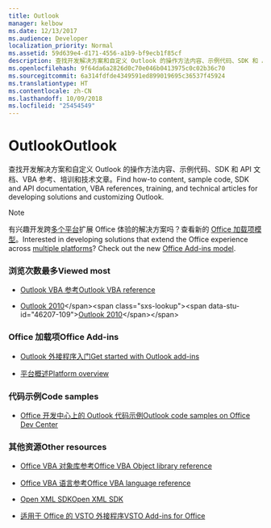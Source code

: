 ```yaml
---
title: Outlook
manager: kelbow
ms.date: 12/13/2017
ms.audience: Developer
localization_priority: Normal
ms.assetid: 59d639e4-d171-4556-a1b9-bf9ecb1f85cf
description: 查找开发解决方案和自定义 Outlook 的操作方法内容、示例代码、SDK 和 API 文档、VBA 参考、培训和技术文章。
ms.openlocfilehash: 9f64da6a2826d0c70e046b0413975c0c02b36c70
ms.sourcegitcommit: 6a314fdfde4349591ed899019695c36537f45924
ms.translationtype: HT
ms.contentlocale: zh-CN
ms.lasthandoff: 10/09/2018
ms.locfileid: "25454549"
---
```

# <a name="outlook"></a><span data-ttu-id="46207-103">Outlook</span><span class="sxs-lookup"><span data-stu-id="46207-103">Outlook</span></span>

<span data-ttu-id="46207-104">查找开发解决方案和自定义 Outlook 的操作方法内容、示例代码、SDK 和 API 文档、VBA 参考、培训和技术文章。</span><span class="sxs-lookup"><span data-stu-id="46207-104">Find how-to content, sample code, SDK and API documentation, VBA references, training, and technical articles for developing solutions and customizing Outlook.</span></span> 

> [!NOTE]
> <span data-ttu-id="46207-p101">有兴趣开发跨[多个平台](https://docs.microsoft.com/office/dev/add-ins/overview/office-add-in-availability)扩展 Office 体验的解决方案吗？查看新的 [Office 加载项模型](https://docs.microsoft.com/office/dev/add-ins/overview/office-add-ins)。</span><span class="sxs-lookup"><span data-stu-id="46207-p101">Interested in developing solutions that extend the Office experience across [multiple platforms](https://docs.microsoft.com/office/dev/add-ins/overview/office-add-in-availability)? Check out the new [Office Add-ins model](https://docs.microsoft.com/office/dev/add-ins/overview/office-add-ins).</span></span> 
  
### <a name="viewed-most"></a><span data-ttu-id="46207-107">浏览次数最多</span><span class="sxs-lookup"><span data-stu-id="46207-107">Viewed most</span></span>
  
- [<span data-ttu-id="46207-108">Outlook VBA 参考</span><span class="sxs-lookup"><span data-stu-id="46207-108">Outlook VBA reference</span></span>](https://docs.microsoft.com/office/vba/api/overview/outlook)
  
- <span data-ttu-id="46207-109">[Outlook 2010](https://docs.microsoft.com/previous-versions/office/developer/office-2010/cc313152(v=office.12))</span><span class="sxs-lookup"><span data-stu-id="46207-109">[Outlook 2010](https://docs.microsoft.com/previous-versions/office/developer/office-2010/cc313152(v=office.12))</span></span>
  
### <a name="office-add-ins"></a><span data-ttu-id="46207-110">Office 加载项</span><span class="sxs-lookup"><span data-stu-id="46207-110">Office Add-ins</span></span>
  
- [<span data-ttu-id="46207-111">Outlook 外接程序入门</span><span class="sxs-lookup"><span data-stu-id="46207-111">Get started with Outlook add-ins</span></span>](https://docs.microsoft.com/outlook/add-ins/quick-start?tabs=visual-studio)
  
- [<span data-ttu-id="46207-112">平台概述</span><span class="sxs-lookup"><span data-stu-id="46207-112">Platform overview</span></span>](https://docs.microsoft.com/office/dev/add-ins/overview/office-add-ins)
  
### <a name="code-samples"></a><span data-ttu-id="46207-113">代码示例</span><span class="sxs-lookup"><span data-stu-id="46207-113">Code samples</span></span>
  
- [<span data-ttu-id="46207-114">Office 开发中心上的 Outlook 代码示例</span><span class="sxs-lookup"><span data-stu-id="46207-114">Outlook code samples on Office Dev Center</span></span>](https://developer.microsoft.com/office/gallery/?filterBy=Samples,Outlook)
  
### <a name="other-resources"></a><span data-ttu-id="46207-115">其他资源</span><span class="sxs-lookup"><span data-stu-id="46207-115">Other resources</span></span>
  
- [<span data-ttu-id="46207-116">Office VBA 对象库参考</span><span class="sxs-lookup"><span data-stu-id="46207-116">Office VBA Object library reference</span></span>](https://docs.microsoft.com/office/vba/api/overview/library-reference)
  
- [<span data-ttu-id="46207-117">Office VBA 语言参考</span><span class="sxs-lookup"><span data-stu-id="46207-117">Office VBA language reference</span></span>](https://docs.microsoft.com/office/vba/api/overview/language-reference)
  
- [<span data-ttu-id="46207-118">Open XML SDK</span><span class="sxs-lookup"><span data-stu-id="46207-118">Open XML SDK</span></span>](https://docs.microsoft.com/office/open-xml/open-xml-sdk)
  
- [<span data-ttu-id="46207-119">适用于 Office 的 VSTO 外接程序</span><span class="sxs-lookup"><span data-stu-id="46207-119">VSTO Add-ins for Office</span></span>](https://docs.microsoft.com/visualstudio/vsto/create-vsto-add-ins-for-office-by-using-visual-studio?view=vs-2017)
  

